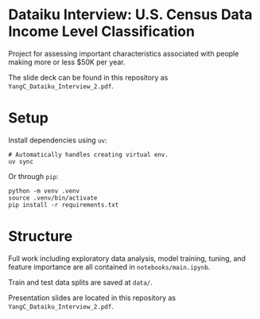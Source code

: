 # Dataiku Interview: U.S. Census Data Income Level Classification

Project for assessing important characteristics associated with people making more or less $50K per year.

The slide deck can be found in this repository as `YangC_Dataiku_Interview_2.pdf`.

# Setup

Install dependencies using `uv`:

```
# Automatically handles creating virtual env.
uv sync
```

Or through `pip`:

```
python -m venv .venv
source .venv/bin/activate
pip install -r requirements.txt
```

# Structure

Full work including exploratory data analysis, model training, tuning, and feature importance are all contained in `notebooks/main.ipynb`.

Train and test data splits are saved at `data/`.

Presentation slides are located in this repository as `YangC_Dataiku_Interview_2.pdf`.
